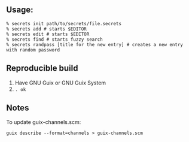 ## Usage:

```
% secrets init path/to/secrets/file.secrets
% secrets add # starts $EDITOR
% secrets edit # starts $EDITOR
% secrets find # starts fuzzy search
% secrets randpass [title for the new entry] # creates a new entry with random password
```

## Reproducible build

1. Have GNU Guix or GNU Guix System
2. `. ok`

## Notes

To update guix-channels.scm:
```
guix describe --format=channels > guix-channels.scm
```